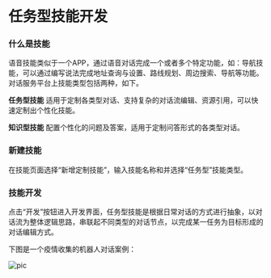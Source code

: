 # 任务型技能开发

### 什么是技能

语音技能类似于一个APP，通过语音对话完成一个或者多个特定功能，如：导航技能，可以通过编写说法完成地址查询与设置、路线规划、周边搜索、导航等功能。对话服务平台上技能类型包括两种，如下。

**任务型技能**
适用于定制各类型对话、支持复杂的对话流编辑、资源引用，可以快速定制出个性化技能。

**知识型技能**
配置个性化的问题及答案，适用于定制问答形式的各类型对话。

### 新建技能

在技能页面选择“新增定制技能”，输入技能名称和并选择“任务型”技能类型。

### 技能开发

点击“开发”按钮进入开发界面，任务型技能是根据日常对话的方式进行抽象，以对话流为整体逻辑思路，串联起不同类型的对话节点，以完成某一任务为目标形成的对话编辑方式。

下图是一个疫情收集的机器人对话案例：

![pic](/images/svs/机器人对话.png)